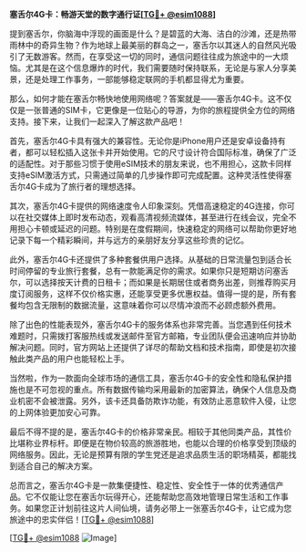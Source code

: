 **塞舌尔4G卡：畅游天堂的数字通行证[[TG💪+ @esim1088](https://t.me/s/esim1088)]**

提到塞舌尔，你脑海中浮现的画面是什么？是碧蓝的大海、洁白的沙滩，还是热带雨林中的奇异生物？作为地球上最美丽的群岛之一，塞舌尔以其迷人的自然风光吸引了无数游客。然而，在享受这一切的同时，通信问题往往成为旅途中的一大烦恼。尤其是在这个信息爆炸的时代，我们需要随时保持联系，无论是与家人分享美景，还是处理工作事务，一部能够稳定联网的手机都显得尤为重要。

那么，如何才能在塞舌尔畅快地使用网络呢？答案就是——塞舌尔4G卡。这不仅仅是一张普通的SIM卡，它更像是一位贴心的导游，为你的旅程提供全方位的网络支持。接下来，让我们一起深入了解这款产品吧！

首先，塞舌尔4G卡具有强大的兼容性。无论你是iPhone用户还是安卓设备持有者，都可以轻松插入这张卡并开始使用。它的尺寸设计符合国际标准，确保了广泛的适配性。对于那些习惯于使用eSIM技术的朋友来说，也不用担心，这款卡同样支持eSIM激活方式，只需通过简单的几步操作即可完成配置。这种灵活性使得塞舌尔4G卡成为了旅行者的理想选择。

其次，塞舌尔4G卡提供的网络速度令人印象深刻。凭借高速稳定的4G连接，你可以在社交媒体上即时发布动态，观看高清视频流媒体，甚至进行在线会议，完全不用担心卡顿或延迟的问题。特别是在度假期间，快速稳定的网络可以帮助你更好地记录下每一个精彩瞬间，并与远方的亲朋好友分享这些珍贵的记忆。

此外，塞舌尔4G卡还提供了多种套餐供用户选择。从基础的日常流量包到适合长时间停留的专业旅行套餐，总有一款能满足你的需求。如果你只是短期访问塞舌尔，可以选择按天计费的日租卡；而如果是长期居住或者商务出差，则推荐购买月度订阅服务，这样不仅价格实惠，还能享受更多优惠权益。值得一提的是，所有套餐均包含无限制的数据流量，这意味着你可以尽情冲浪而不必顾虑额外费用。

除了出色的性能表现外，塞舌尔4G卡的服务体系也非常完善。当您遇到任何技术难题时，只需拨打客服热线或发送邮件至官方邮箱，专业团队便会迅速响应并协助解决问题。同时，官方网站上还提供了详尽的帮助文档和技术指南，即使是初次接触此类产品的用户也能轻松上手。

当然啦，作为一款面向全球市场的通信工具，塞舌尔4G卡的安全性和隐私保护措施也是不可忽视的重点。所有数据传输均采用最新的加密算法，确保个人信息及商业机密不会被泄露。另外，该卡还具备防欺诈功能，有效防止恶意软件入侵，让您的上网体验更加安心可靠。

最后不得不提的是，塞舌尔4G卡的价格非常亲民。相较于其他同类产品，其性价比堪称业界标杆。即便是在物价较高的旅游胜地，也能以合理的价格享受到顶级的网络服务。因此，无论是预算有限的学生党还是追求品质生活的职场精英，都能找到适合自己的解决方案。

总而言之，塞舌尔4G卡是一款集便捷性、稳定性、安全性于一体的优秀通信产品。它不仅能让您在塞舌尔玩得开心，还能帮助您高效地管理日常生活和工作事务。如果您正计划前往这片人间仙境，请务必带上一张塞舌尔4G卡，让它成为您旅途中的忠实伴侣！[[TG💪+ @esim1088](https://t.me/s/esim1088)]

[[TG💪+ @esim1088](https://t.me/s/esim1088) ![Image](https://i.postimg.cc/4NQfJmqS/Snipaste-2025-05-13-00-14-12.png)]
